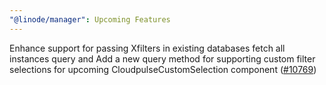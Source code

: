 ```yaml
---
"@linode/manager": Upcoming Features
---
```


Enhance support for passing Xfilters in existing databases fetch all instances query and Add a new query method for supporting custom filter selections for upcoming CloudpulseCustomSelection component ([#10769](https://github.com/linode/manager/pull/10769))
